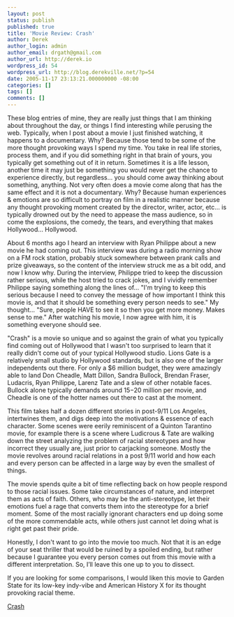 ```yaml
---
layout: post
status: publish
published: true
title: 'Movie Review: Crash'
author: Derek
author_login: admin
author_email: drgath@gmail.com
author_url: http://derek.io
wordpress_id: 54
wordpress_url: http://blog.derekville.net/?p=54
date: 2005-11-17 23:13:21.000000000 -08:00
categories: []
tags: []
comments: []
---
```

These blog entries of mine, they are really just things that I am thinking about throughout the day, or things I find interesting while perusing the web.  Typically, when I post about a movie I just finished watching, it happens to a documentary.  Why?  Because those tend to be some of the more thought provoking ways I spend my time.  You take in real life stories, process them, and if you did something right in that brain of yours, you typically get something out of it in return.  Sometimes it is a life lesson, another time it may just be something you would never get the chance to experience directly, but regardless... you should come away thinking about something, anything.  Not very often does a movie come along that has the same effect and it is not a documentary.  Why?  Because human experiences &amp; emotions are so difficult to portray on film in a realistic manner because any thought provoking moment created by the director, writer, actor, etc... is typically drowned out by the need to appease the mass audience, so in come the explosions, the comedy, the tears, and everything that makes Hollywood... Hollywood.

About 6 months ago I heard an interview with Ryan Philippe about a new movie he had coming out.  This interview was during a radio morning show on a FM rock station, probably stuck somewhere between prank calls and prize giveaways, so the content of the interview struck me as a bit odd, and now I know why.  During the interview, Philippe tried to keep the discussion rather serious, while the host tried to crack jokes, and I vividly remember Philippe saying something along the lines of... "I'm trying to keep this serious because I need to convey the message of how important I think this movie is, and that it should be something every person needs to see."  My thought... "Sure, people HAVE to see it so then you get more money.  Makes sense to me."  After watching his movie, I now agree with him, it is something everyone should see.

"Crash" is a movie so unique and so against the grain of what you typically find coming out of Hollywood that I wasn't too surprised to learn that it really didn't come out of your typical Hollywood studio.  Lions Gate is a relatively small studio by Hollywood standards, but is also one of the larger independents out there.  For only a $6 million budget, they were amazingly able to land Don Cheadle, Matt Dillon, Sandra Bullock, Brendan Fraser, Ludacris, Ryan Philippe, Larenz Tate and a slew of other notable faces.  Bullock alone typically demands around $15-$20 million per movie, and Cheadle is one of the hotter names out there to cast at the moment.

This film takes half a dozen different stories in post-9/11 Los Angeles, intertwines them, and digs deep into the motivations &amp; essence of each character.  Some scenes were eerily reminiscent of a Quinton Tarantino movie, for example there is a scene where Ludicrous &amp; Tate are walking down the street analyzing the problem of racial stereotypes and how incorrect they usually are, just prior to carjacking someone.  Mostly the movie revolves around racial relations in a post 9/11 world and how each and every person can be affected in a large way by even the smallest of things.

The movie spends quite a bit of time reflecting back on how people respond to those racial issues.  Some take circumstances of nature, and interpret them as acts of faith.  Others, who may be the anti-stereotype, let their emotions fuel a rage that converts them into the stereotype for a brief moment.  Some of the most racially ignorant characters end up doing some of the more commendable acts, while others just cannot let doing what is right get past their pride.

Honestly, I don't want to go into the movie too much.  Not that it is an edge of your seat thriller that would be ruined by a spoiled ending, but rather because I guarantee you every person comes out from this movie with a different interpretation.  So, I’ll leave this one up to you to dissect.

If you are looking for some comparisons, I would liken this movie to Garden State for its low-key indy-vibe and American History X for its thought provoking racial theme.

<a href="http://www.netflix.com/MovieDisplay?movieid=70023961">Crash</a>
